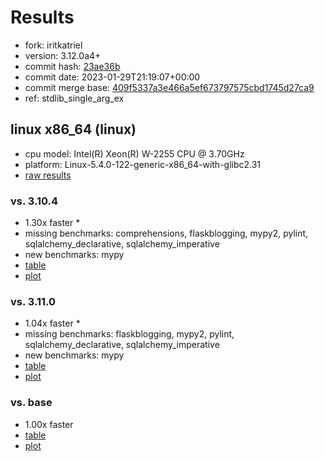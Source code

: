 # Results

- fork: iritkatriel
- version: 3.12.0a4+
- commit hash: [23ae36b](https://github.com/iritkatriel/cpython/commit/23ae36b)
- commit date: 2023-01-29T21:19:07+00:00
- commit merge base: [409f5337a3e466a5ef673797575cbd1745d27ca9](https://github.com/iritkatriel/cpython/commit/409f5337a3e466a5ef673797575cbd1745d27ca9)
- ref: stdlib_single_arg_ex

## linux x86_64 (linux)

- cpu model: Intel(R) Xeon(R) W-2255 CPU @ 3.70GHz
- platform: Linux-5.4.0-122-generic-x86_64-with-glibc2.31
- [raw results](bm-20230129-linux-x86_64-iritkatriel-stdlib_single_arg_ex-3.12.0a4%2B-23ae36b.json)

### vs. 3.10.4

- 1.30x faster \*
- missing benchmarks: comprehensions, flaskblogging, mypy2, pylint, sqlalchemy_declarative, sqlalchemy_imperative
- new benchmarks: mypy
- [table](bm-20230129-linux-x86_64-iritkatriel-stdlib_single_arg_ex-3.12.0a4%2B-23ae36b-vs-3.10.4.md)
- [plot](bm-20230129-linux-x86_64-iritkatriel-stdlib_single_arg_ex-3.12.0a4%2B-23ae36b-vs-3.10.4.png)

### vs. 3.11.0

- 1.04x faster \*
- missing benchmarks: flaskblogging, mypy2, pylint, sqlalchemy_declarative, sqlalchemy_imperative
- new benchmarks: mypy
- [table](bm-20230129-linux-x86_64-iritkatriel-stdlib_single_arg_ex-3.12.0a4%2B-23ae36b-vs-3.11.0.md)
- [plot](bm-20230129-linux-x86_64-iritkatriel-stdlib_single_arg_ex-3.12.0a4%2B-23ae36b-vs-3.11.0.png)

### vs. base

- 1.00x faster
- [table](bm-20230129-linux-x86_64-iritkatriel-stdlib_single_arg_ex-3.12.0a4%2B-23ae36b-vs-base.md)
- [plot](bm-20230129-linux-x86_64-iritkatriel-stdlib_single_arg_ex-3.12.0a4%2B-23ae36b-vs-base.png)


